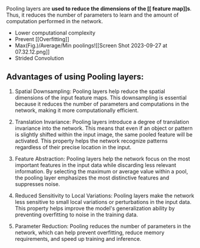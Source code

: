 Pooling layers are **used to reduce the dimensions of the [[ feature map]]s**. Thus, it reduces the number of parameters to learn and the amount of computation performed in the network.

- Lower computational complexity
- Prevent [[Overfitting]]
- Max(Fig.)/Average/Min poolings![[Screen Shot 2023-09-27 at 07.32.12.png]]
- Strided Convolution

## Advantages of using Pooling layers:
1. Spatial Downsampling: Pooling layers help reduce the spatial dimensions of the input feature maps. This downsampling is essential because it reduces the number of parameters and computations in the network, making it more computationally efficient.
    
2. Translation Invariance: Pooling layers introduce a degree of translation invariance into the network. This means that even if an object or pattern is slightly shifted within the input image, the same pooled feature will be activated. This property helps the network recognize patterns regardless of their precise location in the input.
    
3. Feature Abstraction: Pooling layers help the network focus on the most important features in the input data while discarding less relevant information. By selecting the maximum or average value within a pool, the pooling layer emphasizes the most distinctive features and suppresses noise.
    
4. Reduced Sensitivity to Local Variations: Pooling layers make the network less sensitive to small local variations or perturbations in the input data. This property helps improve the model's generalization ability by preventing overfitting to noise in the training data.
    
5. Parameter Reduction: Pooling reduces the number of parameters in the network, which can help prevent overfitting, reduce memory requirements, and speed up training and inference.